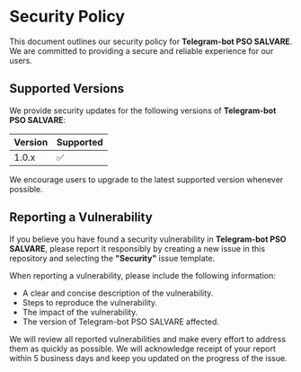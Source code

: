 # Security Policy

This document outlines our security policy for **Telegram-bot PSO SALVARE**. We are committed to providing a secure and reliable 
experience for our users.

## Supported Versions

We provide security updates for the following versions of **Telegram-bot PSO SALVARE**:

| Version | Supported          |
|---------| ------------------ |
| 1.0.x   | :white_check_mark: |

We encourage users to upgrade to the latest supported version whenever possible.

## Reporting a Vulnerability

If you believe you have found a security vulnerability in **Telegram-bot PSO SALVARE**, 
please report it responsibly by creating a new issue in this repository and selecting the **"Security"** issue template.

When reporting a vulnerability, please include the following information:

* A clear and concise description of the vulnerability.
* Steps to reproduce the vulnerability.
* The impact of the vulnerability.
* The version of Telegram-bot PSO SALVARE affected.

We will review all reported vulnerabilities and make every effort to address them as quickly as possible. 
We will acknowledge receipt of your report within 5 business days and keep you updated on the progress of the issue.
